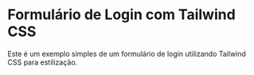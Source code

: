 # Formulário de Login com Tailwind CSS

Este é um exemplo simples de um formulário de login utilizando Tailwind CSS para estilização.
